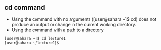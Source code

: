 # 
## cd command
* Using the command with no arguments ([user@sahara ~]$ cd) does not produce an output or change in the current working directory.
* Using the command with a path to a directory
```
[user@sahara ~]$ cd lecture1
[user@sahara ~/lecture1]$ 
```

